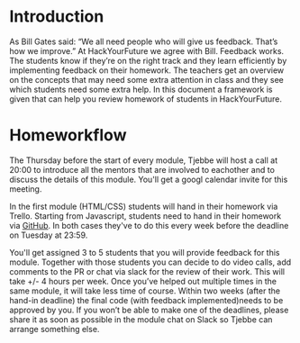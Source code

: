 # Introduction

As Bill Gates said: “We all need people who will give us feedback. That’s how we improve.” At HackYourFuture we agree with Bill. Feedback works. 
The students know if they’re on the right track and they learn efficiently by implementing feedback on their homework. 
The teachers get an overview on the concepts that may need some extra attention in class and they see which students need some extra help. 
In this document a framework is given that can help you review homework of students in HackYourFuture. 


# Homeworkflow 
The Thursday before the start of every module, Tjebbe will host a call at 20:00 to introduce all the mentors that are involved to eachother and to discuss the details of this module. You'll get a googl calendar invite for this meeting.

In the first module (HTML/CSS) students will hand in their homework via Trello. Starting from Javascript, students need to hand in their homework via [GitHub](https://github.com/HackYourHomework). In both cases they've to do this every week before the deadline on Tuesday at 23:59.

You'll get assigned 3 to 5 students that you will provide feedback for this module. Together with those students you can decide to do video calls, add comments to the PR or chat via slack for the review of their work. This will take +/- 4 hours per week. Once you’ve helped out multiple times in the same module, it will  take less time of course. Within two weeks (after the hand-in deadline) the final code (with feedback implemented)needs to be approved by you. If you won’t be able to make one of the deadlines, please share it as soon as possible in the module chat on Slack so Tjebbe can arrange something else. 
